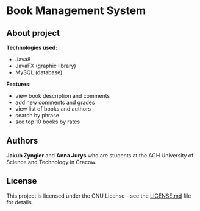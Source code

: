 # Book Management System

## About project
**Technologies used:**
* Java8
* JavaFX (graphic library)
* MySQL (database)

**Features:**
* view book description and comments
* add new comments and grades
* view list of books and authors
* search by phrase
* see top 10 books by rates
<!--- **ScreenShoot from web application**
![Application screen](https://github.com/zyngjaku/agh-discrete-simulation-of-complex-systems/blob/master/img/screen.png) --->
## Authors
**Jakub Zyngier** and **Anna Jurys** who are students at the AGH University of Science and Technology in Cracow.

## License
This project is licensed under the GNU License - see the [LICENSE.md](LICENSE.md) file for details.


